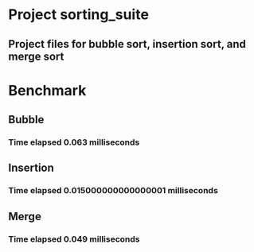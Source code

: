 # Project sorting_suite
## Project files for bubble sort, insertion sort, and merge sort

# Benchmark
## Bubble
### Time elapsed 0.063 milliseconds
## Insertion
### Time elapsed 0.015000000000000001 milliseconds
## Merge
### Time elapsed 0.049 milliseconds